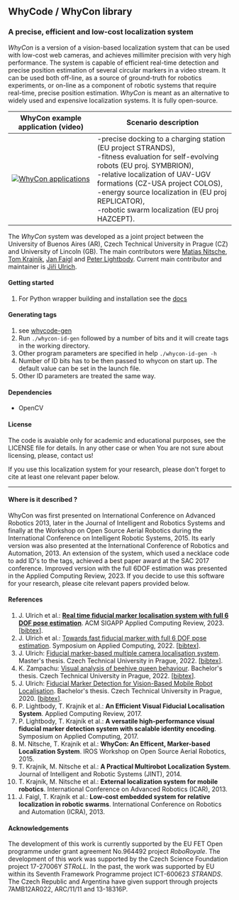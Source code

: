 ## WhyCode / WhyCon library

### A precise, efficient and low-cost localization system 

_WhyCon_ is a version of a vision-based localization system that can be used with low-cost web cameras, and achieves millimiter precision with very high performance.
The system is capable of efficient real-time detection and precise position estimation of several circular markers in a video stream. 
It can be used both off-line, as a source of ground-truth for robotics experiments, or on-line as a component of robotic systems that require real-time, precise position estimation.
_WhyCon_ is meant as an alternative to widely used and expensive localization systems.
It is fully open-source.

| WhyCon example application (video)  | Scenario description |
| ------ | ----------- |
|[![WhyCon applications](https://raw.githubusercontent.com/wiki/gestom/WhyCon/pics/whycon.png)](https://www.youtube.com/watch?v=KgKrN8_EmUA"AAAA")|-precise docking to a charging station (EU project STRANDS),<br/> -fitness evaluation for self-evolving robots (EU proj. SYMBRION),<br/>-relative localization of UAV-UGV formations (CZ-USA project COLOS),<br/>-energy source localization in (EU proj REPLICATOR),<br/>-robotic swarm localization (EU proj HAZCEPT).|

The _WhyCon_ system was developed as a joint project between the University of Buenos Aires (AR), Czech Technical University in Prague (CZ) and University of Lincoln (GB).
The main contributors were [Matias Nitsche](https://scholar.google.co.uk/citations?user=Z0hQoRUAAAAJ&hl=en&oi=ao), [Tom Krajnik](http://scholar.google.co.uk/citations?user=Qv3nqgsAAAAJ&hl=en&oi=ao), [Jan Faigl](https://scholar.google.co.uk/citations?user=-finD_sAAAAJ&hl=en) and [Peter Lightbody](https://scholar.google.com/citations?user=tBUM-8oAAAAJ&hl=cs&oi=ao).
Current main contributor and maintainer is [Jiří Ulrich](https://scholar.google.com/citations?hl=cs&user=vMtZ5FcAAAAJ).

#### Getting started

1. For Python wrapper building and installation see the [docs](docs/python.md)

#### Generating tags

1. see [whycode-gen](https://github.com/jiriUlr/whycode-gen)
1. Run `./whycon-id-gen` followed by a number of bits and it will create tags in the working directory.
1. Other program parameters are specified in help `./whycon-id-gen -h`
1. Number of ID bits has to be then passed to whycon on start up. The default value can be set in the launch file.
1. Other ID parameters are treated the same way.

#### Dependencies

- OpenCV

#### License

The code is avaiable only for academic and educational purposes, see the LICENSE file for details. In any other case or when You are not sure about licensing, please, contact us!

If you use this localization system for your research, please don't forget to cite at least one relevant paper below.

-----

#### Where is it described ?

WhyCon was first presented on International Conference on Advanced Robotics 2013, later in the Journal of Intelligent and Robotics Systems and finally at the Workshop on Open Source Aerial Robotics during the International Conference on Intelligent Robotic Systems, 2015.
Its early version was also presented at the International Conference of Robotics and Automation, 2013.
An extension of the system, which used a necklace code to add ID's to the tags, achieved a best paper award at the SAC 2017 conference.
Improved version with the full 6DOF estimation was presented in the Applied Computing Review, 2023.
If you decide to use this software for your research, please cite relevant papers provided below.

#### References

1. J. Ulrich et al.: **[Real time fiducial marker localisation system with full 6 DOF pose estimation](https://dl.acm.org/doi/abs/10.1145/3594264.3594266)**. ACM SIGAPP Applied Computing Review, 2023. [[bibtex](https://gist.github.com/jiriUlr/3f325488596932d784bcff4178c11478)].
1. J. Ulrich et al.: [Towards fast fiducial marker with full 6 DOF pose estimation](https://dl.acm.org/doi/abs/10.1145/3477314.3507043). Symposium on Applied Computing, 2022. [[bibtex](https://gist.github.com/jiriUlr/7d333e90c43e6b41c79e5150c7a59267)].
1. J. Ulrich: [Fiducial marker-based multiple camera localisation system](https://dspace.cvut.cz/bitstream/handle/10467/101526/F3-DP-2022-Ulrich-Jiri-main.pdf). Master's thesis. Czech Technical University in Prague, 2022. [[bibtex](https://gist.github.com/jiriUlr/e8d53c7edd6b14c824e67e60596a489f)].
1. K. Zampachu: [Visual analysis of beehive queen behaviour](https://dspace.cvut.cz/bitstream/handle/10467/101048/F3-BP-2022-Zampachu-Kristi-main.pdf). Bachelor's thesis. Czech Technical University in Prague, 2022. [[bibtex](https://gist.github.com/jiriUlr/eb08ee4b183c615e312ab2db767e9b18)].
1. J. Ulrich: [Fiducial Marker Detection for Vision-Based Mobile Robot Localisation](https://dspace.cvut.cz/bitstream/handle/10467/89879/F3-BP-2020-Ulrich-Jiri-main.pdf). Bachelor's thesis. Czech Technical University in Prague, 2020. [[bibtex](https://gist.github.com/jiriUlr/348d42b7a1cdd08b94953adedc50c5d7)].
1. P. Lightbody, T. Krajník et al.: **An Efficient Visual Fiducial Localisation System**. Applied Computing Review, 2017.
1. P. Lightbody, T. Krajník et al.: **A versatile high-performance visual fiducial marker detection system with scalable identity encoding**. Symposium on Applied Computing, 2017.
1. M. Nitsche, T. Krajník et al.: **WhyCon: An Efficent, Marker-based Localization System**. IROS Workshop on Open Source Aerial Robotics, 2015.
1. T. Krajník, M. Nitsche et al.: **A Practical Multirobot Localization System**. Journal of Intelligent and Robotic Systems (JINT), 2014.
1. T. Krajník, M. Nitsche et al.: **External localization system for mobile robotics**. International Conference on Advanced Robotics (ICAR), 2013.
1. J. Faigl, T. Krajník et al.: **Low-cost embedded system for relative localization in robotic swarms**. International Conference on Robotics and Automation (ICRA), 2013.

#### Acknowledgements

The development of this work is currently supported by the EU FET Open programme under grant agreement No.964492 project _RoboRoyale_.
The development of this work was supported by the Czech Science Foundation project 17-27006Y _STRoLL_.
In the past, the work was supported by EU within its Seventh Framework Programme project ICT-600623 _STRANDS_.
The Czech Republic and Argentina have given support through projects 7AMB12AR022, ARC/11/11 and 13-18316P.
